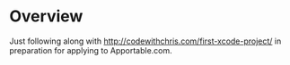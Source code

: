 # Overview
Just following along with http://codewithchris.com/first-xcode-project/ in preparation for applying to Apportable.com.
